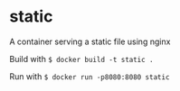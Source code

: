 # static
A container serving a static file using nginx

Build with `$ docker build -t static .`

Run with `$ docker run -p8080:8080 static`

